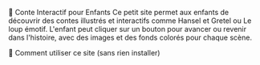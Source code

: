 🌟 Conte Interactif pour Enfants
Ce petit site permet aux enfants de découvrir des contes illustrés et interactifs comme Hansel et Gretel ou Le loup émotif. L'enfant peut cliquer sur un bouton pour avancer ou revenir dans l'histoire, avec des images et des fonds colorés pour chaque scène.

👶 Comment utiliser ce site (sans rien installer)
